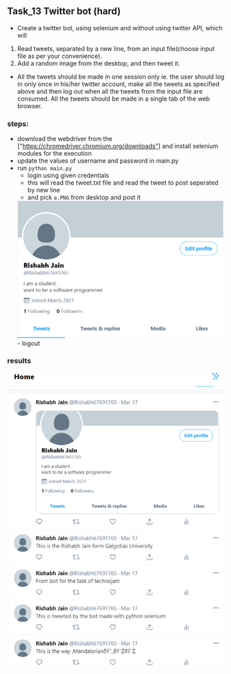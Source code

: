 ## Task_13 Twitter bot (hard)
  - Create a twitter bot, using selenium and without using twitter API, which will
   1. Read tweets, separated by a new line, from an input file(choose input file as per your convenience).
   2. Add a random image from the desktop, and then tweet it.
  - All the tweets should be made in one session only ie. the user should log in only once in his/her twitter account, make all the tweets as specified above and then log out when all the tweets from the input file are consumed. All the tweets should be made in a single tab of the web browser.

### steps:
  - download the webdriver from the ["https://chromedriver.chromium.org/downloads"] and install selenium modules for the execution
  - update the values of username and password in main.py
  - run `python main.py`
      - login using given credentials
      - this will read the tweet.txt file and read the tweet to post seperated by new line
      - and pick `a.PNG` from desktop and post it
      <img src="https://github.com/rishabhjainfinal/technojam-task/blob/main/task_13/a.PNG" alt="pic to upload" width="700" >
      - logout

### results
<img src="https://github.com/rishabhjainfinal/technojam-task/blob/main/task_13/results.PNG" alt="results pic" width="700" >